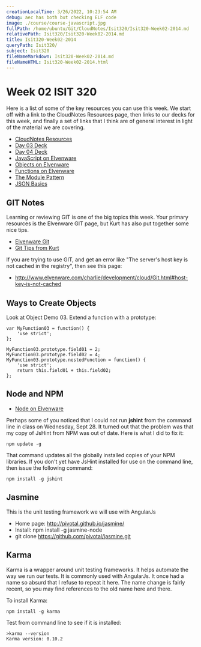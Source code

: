 ```yaml
---
creationLocalTime: 3/26/2022, 10:23:54 AM
debug: aec has both but checking ELF code
image: ./course/course-javascript.jpg
fullPath: /home/ubuntu/Git/CloudNotes/Isit320/Isit320-Week02-2014.md
relativePath: Isit320/Isit320-Week02-2014.md
title: Isit320-Week02-2014
queryPath: Isit320/
subject: Isit320
fileNameMarkdown: Isit320-Week02-2014.md
fileNameHTML: Isit320-Week02-2014.html
---
```



<!-- toc -->
<!-- tocstop -->

# Week 02 ISIT 320


Here is a list of some of the key resources you can use this week. We
start off with a link to the CloudNotes Resources page, then links
to our decks for this week, and finally a set of links that I think
are of general interest in light of the material we are covering.

- [CloudNotes Resources](Resources.html)
- [Day 03 Deck](http://bit.ly/16QLx9F)
- [Day 04 Deck](http://bit.ly/173isZx)
- [JavaScript on Elvenware](http://www.elvenware.com/charlie/development/web/JavaScript/index.html#javascript-and-jquery)
- [Objects on Elvenware](http://www.elvenware.com/charlie/development/web/JavaScript/JavaScriptObjects.html)
- [Functions on Elvenware](http://www.elvenware.com/charlie/development/web/JavaScript/JavaScriptFunctions.html)
- [The Module Pattern](http://www.elvenware.com/charlie/development/web/JavaScript/JavaScriptModules.html)
- [JSON Basics](http://www.elvenware.com/charlie/development/web/JavaScript/JsonBasics.html)

GIT Notes
---------

Learning or reviewing GIT is one of the big topics this week. Your 
primary resources is the Elvenware GIT page, but Kurt has also put 
together some nice tips.

- [Elvenware Git](/charlie/development/cloud/Git.html)
- [Git Tips from Kurt](GitTipsFromKurt.html)

If you are trying to use GIT, and get an error like "The server's 
host key is not cached in the registry", then see this page:

- <http://www.elvenware.com/charlie/development/cloud/Git.html#host-key-is-not-cached>

Ways to Create Objects
----------------------

Look at Object Demo 03. 
Extend a function with a prototype:

```
var MyFunction03 = function() {
    'use strict';       
};

MyFunction03.prototype.field01 = 2;
MyFunction03.prototype.field02 = 4;
MyFunction03.prototype.nestedFunction = function() {
    'use strict';    
    return this.field01 + this.field02;    
};
```

Node and NPM
------------

- [Node on Elvenware](http://www.elvenware.com/charlie/development/web/JavaScript/NodeJs.html)

Perhaps some of you noticed that I could not run **jshint** from the 
command line in class on Wednesday, Sept 28. It turned out that the 
problem was that my copy of JsHint from NPM was out of date. Here is 
what I did to fix it:

	npm update -g
	
That command updates all the globally installed copies of your NPM
libraries. If you don't yet have JsHint installed for use on the 
command line, then issue the following command:

	npm install -g jshint
	
Jasmine
-------

This is the unit testing framework we will use with AngularJs

- Home page: http://pivotal.github.io/jasmine/
- Install: npm install -g jasmine-node
- git clone https://github.com/pivotal/jasmine.git

Karma
-----

Karma is a wrapper around unit testing frameworks. It helps automate
the way we run our tests. It is commonly used with AngularJs. It 
once had a name so absurd that I refuse to repeat it here. The name 
change is fairly recent, so you may find references to the old name 
here and there.

To install Karma:

	npm install -g karma

Test from command line to see if it is installed:

```
>karma --version
Karma version: 0.10.2
```
